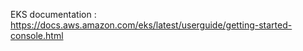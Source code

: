 


EKS documentation : https://docs.aws.amazon.com/eks/latest/userguide/getting-started-console.html
